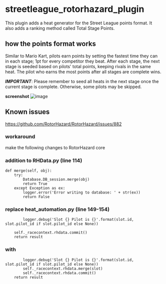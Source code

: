 # streetleague_rotorhazard_plugin
This plugin adds a heat generator for the Street League points format. It also adds a ranking method called Total Stage Points. 

## how the points format works
Similar to Mario Kart, pilots earn points by setting the fastest time they can in each stage; 1pt for every competitor they beat. After each stage, the next stage is seeded based on pilots' total points, keeping rivals in the same heat. The pilot who earns the most points after all stages are complete wins.

***IMPORTANT***: Please remember to seed all heats in the next stage once the current stage is complete. Otherwise, some pilots may be skipped.

**screenshot**
![image](https://github.com/skyfpv/streetleague_rotorhazard_plugin/assets/45609851/15ac967e-3c79-41d2-9cf5-cb511bc29816)


## Known issues
https://github.com/RotorHazard/RotorHazard/issues/882

### workaround
make the following changes to RotorHazard core
### addition to RHData.py (line 114)
    def merge(self, obj):
        try:
            Database.DB_session.merge(obj)
            return True
        except Exception as ex:
            logger.error('Error writing to database: ' + str(ex))
            return False

### replace heat_automation.py (line 149-154)
            logger.debug('Slot {} Pilot is {}'.format(slot.id, slot.pilot_id if slot.pilot_id else None))

        self._racecontext.rhdata.commit()
        return result

### with
            logger.debug('Slot {} Pilot is {}'.format(slot.id, slot.pilot_id if slot.pilot_id else None))
            self._racecontext.rhdata.merge(slot)
            self._racecontext.rhdata.commit()        
        return result
